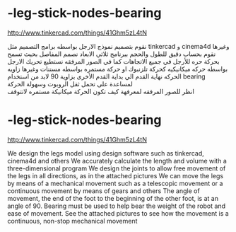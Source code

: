 # -leg-stick-nodes-bearing
http://www.tinkercad.com/things/41Ghm5zL4tN

 نقوم  بتصميم   نموذج  الارجل  بواسطه برامج  التصميم   مثل tinkercad  و  cinema4d  وغيرها
    نقوم  بحساب  دقيق للطول والحجم  ببرنامج ثلاثي الابعاد
  نصمم  المفاصل  بحيث تسمح بحركة  حره  للأرجل  في  جميع  الاتجاهات     كما  في الصور المرفقه
  نستطيع  تحريك الارجل  بواسطه  حركه ميكانيكيه  كحركة تلزنبوك   او حركة  مستمره  بواسطه مسننات وغيرها
 زاويه  الحركه نهاية  القدم   الي بداية القدم الأخرى بزاوية 90     لابد من  استخدام bearing  لمساعدة  على  تحمل  ثقل الروبوت  وسهولة الحركة  
انظر للصور  المرفقه لمعرفهة كيف تكون  الحركة  ميكانيكة مستمره  لاتتوقف 

# -leg-stick-nodes-bearing
 http://www.tinkercad.com/things/41Ghm5zL4tN

  We design the legs model using design software such as tinkercad, cinema4d and others
     We accurately calculate the length and volume with a three-dimensional program
   We design the joints to allow free movement of the legs in all directions, as in the attached pictures
   We can move the legs by means of a mechanical movement such as a telescopic movement or a continuous movement by means of gears and others
  The angle of movement, the end of the foot to the beginning of the other foot, is at an angle of 90. Bearing must be used to help bear the weight of the robot and ease of movement.
 See the attached pictures to see how the movement is a continuous, non-stop mechanical movement
